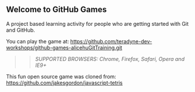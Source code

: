 ## Welcome to GitHub Games

A project based learning activity for people who are getting started with Git and GitHub.

You can play the game at: https://github.com/teradyne-dev-workshops/github-games-alicehuGitTraining.git

>> _*SUPPORTED BROWSERS*: Chrome, Firefox, Safari, Opera and IE9+_

This fun open source game was cloned from: https://github.com/jakesgordon/javascript-tetris

